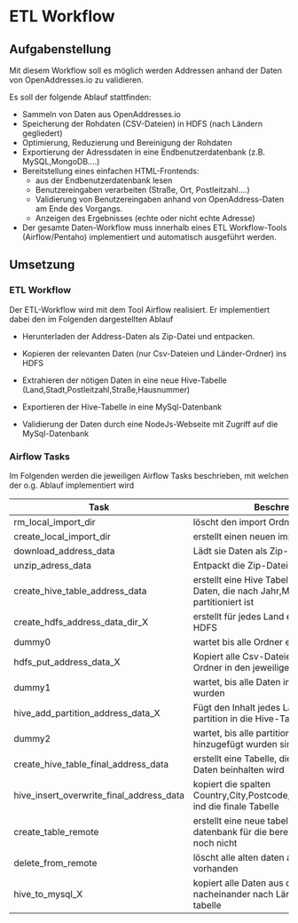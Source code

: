 # ETL Workflow

## Aufgabenstellung

Mit diesem Workflow soll es möglich werden Addressen anhand der Daten von OpenAddresses.io 
zu validieren.

Es soll der folgende Ablauf stattfinden:

* Sammeln von Daten aus OpenAddresses.io
* Speicherung der Rohdaten (CSV-Dateien) in HDFS (nach Ländern gegliedert)
* Optimierung, Reduzierung und Bereinigung der Rohdaten
* Exportierung der Adressdaten in eine Endbenutzerdatenbank (z.B. MySQL,MongoDB....)
* Bereitstellung eines einfachen HTML-Frontends:
  * aus der Endbenutzerdatenbank lesen
  * Benutzereingaben verarbeiten (Straße, Ort, Postleitzahl....)
  * Validierung von Benutzereingaben anhand von OpenAddress-Daten am Ende des Vorgangs.
  * Anzeigen des Ergebnisses (echte oder nicht echte Adresse)
* Der gesamte Daten-Workflow muss innerhalb eines ETL Workflow-Tools (Airflow/Pentaho) implementiert und automatisch ausgeführt werden.

## Umsetzung

### ETL Workflow

Der ETL-Workflow wird mit dem Tool Airflow realisiert.
Er implementiert dabei den im Folgenden dargestellten Ablauf





* Herunterladen der Address-Daten als Zip-Datei und entpacken.

* Kopieren der relevanten Daten (nur Csv-Dateien und Länder-Ordner) ins HDFS

* Extrahieren der nötigen Daten in eine neue Hive-Tabelle (Land,Stadt,Postleitzahl,Straße,Hausnummer)

* Exportieren der Hive-Tabelle in eine MySql-Datenbank

* Validierung der Daten durch eine NodeJs-Webseite mit Zugriff auf die MySql-Datenbank

### Airflow Tasks

Im Folgenden werden die jeweiligen Airflow Tasks beschrieben, mit welchen der o.g. Ablauf implementiert wird

Task | Beschreibung
----------- | -------
rm_local_import_dir | löscht den import Ordner falls vorhanden
create_local_import_dir | erstellt einen neuen import ordner
download_address_data | Lädt sie Daten als Zip-datei herunter
unzip_adress_data | Entpackt die Zip-Datei
create_hive_table_address_data | erstellt eine Hive Tabelle für die Address Daten, die nach Jahr,Monat,Tag,Land partitioniert ist
create_hdfs_address_data_dir_X | erstellt für jedes Land einen Ordner im HDFS
dummy0 | wartet bis alle Ordner erstellt wurden
hdfs_put_address_data_X | Kopiert alle Csv-Dateien aus jedem Land Ordner in den jeweiligen HDFS Ordner
dummy1 | wartet, bis alle Daten ins HDFS kopier wurden
hive_add_partition_address_data_X | Fügt den Inhalt jedes Land Ordners als partition in die Hive-Tabelle ein
dummy2 | wartet, bis alle partitionen zur Hive-Tabelle hinzugefügt wurden sind
create_hive_table_final_address_data | erstellt eine Tabelle, die die bereinigten Daten beinhalten wird
hive_insert_overwrite_final_address_data | kopiert die spalten Country,City,Postcode,Street,Number,Hash ind die finale Tabelle
create_table_remote | erstellt eine neue tabelle in der Mysql datenbank für die bereinigten Daten falls noch nicht 
delete_from_remote | löscht alle alten daten aus der tabelle falls vorhanden
hive_to_mysql_X | kopiert alle Daten aus der Hive tabelle nacheinander nach Ländern in die sqm tabelle  







